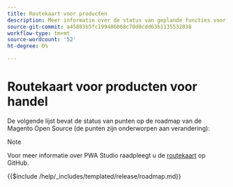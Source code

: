 ```yaml
---
title: Routekaart voor producten
description: Meer informatie over de status van geplande functies voor Adobe Commerce.
source-git-commit: a45883b5fc199486068c70d0cdd63b1135532038
workflow-type: tm+mt
source-wordcount: '52'
ht-degree: 0%

---
```



# Routekaart voor producten voor handel

De volgende lijst bevat de status van punten op de roadmap van de Magento Open Source (de punten zijn onderworpen aan verandering):

>[!NOTE]
>
>Voor meer informatie over PWA Studio raadpleegt u de [routekaart](https://github.com/magento/pwa-studio/wiki/Roadmap) op GitHub.

{{$include /help/_includes/templated/release/roadmap.md}}
